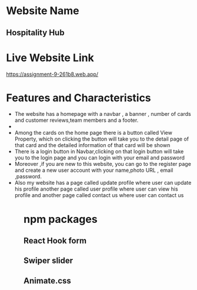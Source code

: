 # Website Name

<h2>Hospitality Hub</h2>

# Live Website Link

https://assignment-9-261b8.web.app/

# Features and Characteristics

<ul>
  <li>The website has a homepage with a navbar , a banner , number of cards and customer reviews,team members and a footer.<li>
  <li>Among the cards on the home page there is a button called View Property, which on clicking the button will take you to the detail page of that card and the detailed information of that card will be shown</li>
  <li>There is a login button in Navbar,clicking on that login button will take you to the login page and you can login with your email and password</li>
  <li>Moreover ,if you are new to this website, you can go to the register page and create a new user account with your name,photo URL , email ,password.</li>
  <li>Also my website has a page called update profile where user can update his profile another page called user profile where user can view his profile and another page called contact us where user can contact us</li>

<ul>

# npm packages

 <h2>React Hook form</h2>
 <h2>Swiper slider</h2>
 <h2>Animate.css</h2>
